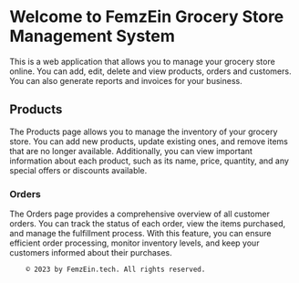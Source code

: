 <html lang="en">
    <head>
    <meta charset="UTF-8">
    <meta name="viewport" content="width=device-width, initial-scale=1.0">
  
</head>
    <div class="landing">
        <div class="container">
            <h1>Welcome to FemzEin Grocery Store Management System</h1>
            <p>This is a web application that allows you to manage your grocery store online. You can add, edit, delete and view products, orders and customers. You can also generate reports and invoices for your business.</p>     
            <div class="page-description">
      <h2>Products</h2>
      <p>
        The Products page allows you to manage the inventory of your grocery store. You can add new products, update existing ones, and remove items that are no longer available. Additionally, you can view important information about each product, such as its name, price, quantity, and any special offers or discounts available.
      </p>
    </div>
    <div class="page-description">
      <h3>Orders</h3>
      <p>
        The Orders page provides a comprehensive overview of all customer orders. You can track the status of each order, view the items purchased, and manage the fulfillment process. With this feature, you can ensure efficient order processing, monitor inventory levels, and keep your customers informed about their purchases. </p>
    
        © 2023 by FemzEin.tech. All rights reserved.
    
</body>
    </html>
